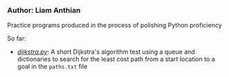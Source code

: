 ### Author: Liam Anthian

Practice programs produced in the process of polishing Python proficiency

So far:
* _<ins>dijkstra.py</ins>_: A short Dijkstra's algorithm test using a queue and dictionaries to search for the least cost path from a start location to a goal in the `paths.txt` file
